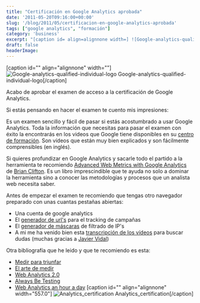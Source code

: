 ```yaml
---
title: "Certificación en Google Analytics aprobada"
date: '2011-05-20T09:16:00+00:00'
slug: '/blog/2011/05/certificacion-en-google-analytics-aprobada'
tags: ["google analytics", "formación"]
category: 'business'
excerpt: "[caption id= align=alignnone width=] ![Google-analytics-qualified-individual-logo]("
draft: false
headerImage:
---
```

[caption id="" align="alignnone" width=""] ![Google-analytics-qualified-individual-logo](http://static1.squarespace.com/static/5303797ae4b0c6ad9e43f072/5303ce80e4b0400995a883d6/5303cf3be4b0400995a88b43/1392758587095/google-analytics-qualified-individual-logo-scaled600.jpg) Google-analytics-qualified-individual-logo[/caption]

Acabo de aprobar el examen de acceso a la certificación de Google Analytics.

Si estás pensando en hacer el examen te cuento mis impresiones:

Es un examen sencillo y fácil de pasar si estás acostumbrado a usar Google Analytics. Toda la información que necesitas para pasar el examen con éxito la encontrarás en los videos que Google tiene disponibles en su [centro de formación](http://www.google.com/support/conversionuniversity/bin/request.py?hl=en&contact_type=indexSplash&rd=1). Son vídeos que están muy bien explicados y son fácilmente comprensibles (en inglés).

Si quieres profundizar en Google Analytics y sacarle todo el partido a la herramienta te recomiendo [Advanced Web Metrics with Google Analytics](http://www.advanced-web-metrics.com/blog/) de [Brian Clifton](http://www.advanced-web-metrics.com/blog/about-brian-clifton/). Es un libro imprescindible que te ayuda no solo a dominar la herramienta sino a conocer las metodologías y procesos que un analista web necesita saber.

Antes de empezar el examen te recomiendo que tengas otro navegador preparado con unas cuantas pestañas abiertas:

- Una cuenta de google analytics
- El g[enerador de url's](http://www.google.com/support/analytics/bin/answer.py?answer=55578) para el tracking de campañas
- El [generador de máscaras](http://www.google.com/support/analytics/bin/answer.py?hl=en&answer=55572) de filtrado de IP's
- A mi me ha venido bien esta [transcripción de los vídeos](http://www.seorabbit.com/google-analytics-individual-qualification-test-notes) para buscar dudas (muchas gracias a [Javier Vidal](http://static.squarespace.com/static/5303797ae4b0c6ad9e43f072/5303ce80e4b0400995a883d6/5303cf35e4b0400995a88b0c/1392758581676/?format=original))

Otra bibliografía que he leido y que te recomiendo es esta:

- [Medir para triunfar](http://www.analiticaweb.es/libro/)
- [El arte de medir](http://static.squarespace.com/static/5303797ae4b0c6ad9e43f072/5303ce80e4b0400995a883d6/5303cf35e4b0400995a88b0c/1392758581676/?format=original)
- [Web Analytics 2.0](http://static.squarespace.com/static/5303797ae4b0c6ad9e43f072/5303ce80e4b0400995a883d6/5303cf35e4b0400995a88b0c/1392758581676/?format=original)
- [Always Be Testing](http://www.amazon.com/Always-Be-Testing-Complete-Optimizer/dp/0470290633)
- [Web Analytics an hour a day](http://static.squarespace.com/static/5303797ae4b0c6ad9e43f072/5303ce80e4b0400995a883d6/5303cf35e4b0400995a88b0c/1392758581676/?format=original)
 [caption id="" align="alignnone" width="557.0"] ![Analytics_certification](http://static1.squarespace.com/static/5303797ae4b0c6ad9e43f072/5303ce80e4b0400995a883d6/5303cf3be4b0400995a88b47/1392758826235/analytics_certification-scaled600.png) Analytics\_certification[/caption]
